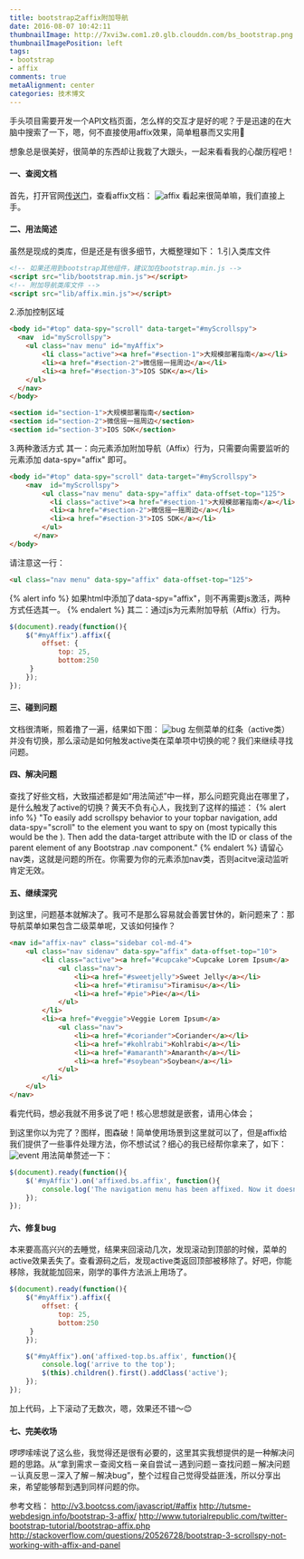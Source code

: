 ```yaml
---
title: bootstrap之affix附加导航
date: 2016-08-07 10:42:11
thumbnailImage: http://7xvi3w.com1.z0.glb.clouddn.com/bs_bootstrap.png
thumbnailImagePosition: left
tags: 
- bootstrap
- affix
comments: true
metaAlignment: center
categories: 技术博文
---
```

手头项目需要开发一个API文档页面，怎么样的交互才是好的呢？于是迅速的在大脑中搜索了一下，嗯，何不直接使用affix效果，简单粗暴而又实用🙈
<!-- more -->
想象总是很美好，很简单的东西却让我栽了大跟头，一起来看看我的心酸历程吧！
#### 一、查阅文档
首先，打开官网[传送门](http://v3.bootcss.com/javascript/#affix)，查看affix文档：
![affix](http://7xvi3w.com1.z0.glb.clouddn.com/bs_40342EE3-73F5-4353-B8DD-4AD5E93F43E6.png)
看起来很简单嘛，我们直接上手。

#### 二、用法简述
虽然是现成的类库，但是还是有很多细节，大概整理如下：
1.引入类库文件
```html
<!-- 如果还用到bootstrap其他组件，建议加在bootstrap.min.js -->
<script src="lib/bootstrap.min.js"></script>
<!-- 附加导航类库文件 -->
<script src="lib/affix.min.js"></script>
```
2.添加控制区域
```html
<body id="#top" data-spy="scroll" data-target="#myScrollspy">
  <nav  id="myScrollspy">
    <ul class="nav menu" id="myAffix">
        <li class="active"><a href="#section-1">大规模部署指南</a></li>
        <li><a href="#section-2">微信摇一摇周边</a></li>
        <li><a href="#section-3">IOS SDK</a></li>
    </ul>
  </nav>
</body>

<section id="section-1">大规模部署指南</section> 
<section id="section-2">微信摇一摇周边</section> 
<section id="section-3">IOS SDK</section> 
```
3.两种激活方式
其一：向元素添加附加导航（Affix）行为，只需要向需要监听的元素添加 data-spy="affix" 即可。
```html
<body id="#top" data-spy="scroll" data-target="#myScrollspy">
	<nav  id="myScrollspy">
        <ul class="nav menu" data-spy="affix" data-offset-top="125">
          <li class="active"><a href="#section-1">大规模部署指南</a></li>
          <li><a href="#section-2">微信摇一摇周边</a></li>
          <li><a href="#section-3">IOS SDK</a></li>
        </ul>
      </nav>
</body>
```
请注意这一行：
```html
<ul class="nav menu" data-spy="affix" data-offset-top="125">
```
{% alert info %}
如果html中添加了data-spy="affix"，则不再需要js激活，两种方式任选其一。
{% endalert %}
其二：通过js为元素附加导航（Affix）行为。
```js
$(document).ready(function(){ 
    $("#myAffix").affix({ 
        offset: { 
            top: 25,
            bottom:250
     } 
    }); 
}); 
```

#### 三、碰到问题
文档很清晰，照着撸了一遍，结果如下图：
![bug](http://7xvi3w.com1.z0.glb.clouddn.com/bs_6F3B1C26-DAD9-41FA-A0E0-66325045B8B5.png)
左侧菜单的红条（active类）并没有切换，那么滚动是如何触发active类在菜单项中切换的呢？我们来继续寻找问题。

#### 四、解决问题
查找了好些文档，大致描述都是如“用法简述”中一样，那么问题究竟出在哪里了，是什么触发了active的切换？黄天不负有心人，我找到了这样的描述：
{% alert info %}
"To easily add scrollspy behavior to your topbar navigation, add data-spy="scroll" to the element you want to spy on (most typically this would be the <body>). Then add the data-target attribute with the ID or class of the parent element of any Bootstrap .nav component." 
{% endalert %}
请留心nav类，这就是问题的所在。你需要为你的元素添加nav类，否则acitve滚动监听肯定无效。

#### 五、继续深究
到这里，问题基本就解决了。我可不是那么容易就会善罢甘休的，新问题来了：那导航菜单如果包含二级菜单呢，又该如何操作？
```html
<nav id="affix-nav" class="sidebar col-md-4">
    <ul class="nav sidenav" data-spy="affix" data-offset-top="10">
        <li class="active"><a href="#cupcake">Cupcake Lorem Ipsum</a>
	        <ul class="nav">
		        <li><a href="#sweetjelly">Sweet Jelly</a></li>
		        <li><a href="#tiramisu">Tiramisu</a></li>
		        <li><a href="#pie">Pie</a></li>
	        </ul>
        </li>
        <li><a href="#veggie">Veggie Lorem Ipsum</a>
	        <ul class="nav">   
		        <li><a href="#coriander">Coriander</a></li>
		        <li><a href="#kohlrabi">Kohlrabi</a></li>
		        <li><a href="#amaranth">Amaranth</a></li>
		        <li><a href="#soybean">Soybean</a></li>        
	        </ul>
        </li>
    </ul>
</nav>
```
看完代码，想必我就不用多说了吧！核心思想就是嵌套，请用心体会；

到这里你以为完了？图样，图森破！简单使用场景到这里就可以了，但是affix给我们提供了一些事件处理方法，你不想试试？细心的我已经帮你拿来了，如下：
![event](http://7xvi3w.com1.z0.glb.clouddn.com/bs_02C9DA45-EF47-4AAE-AA08-726F096AC388.png)
用法简单赘述一下：

```js
$(document).ready(function(){
    $('#myAffix').on('affixed.bs.affix', function(){
        console.log('The navigation menu has been affixed. Now it doesn't scroll with the page.');
    });
});
```
#### 六、修复bug
本来要高高兴兴的去睡觉，结果来回滚动几次，发现滚动到顶部的时候，菜单的active效果丢失了。查看源码之后，发现active类返回顶部被移除了。好吧，你能移除，我就能加回来，刚学的事件方法派上用场了。
```js
$(document).ready(function(){
    $("#myAffix").affix({
        offset: {
            top: 25,
            bottom:250
     }
    });

    $("#myAffix").on('affixed-top.bs.affix', function(){
        console.log('arrive to the top');
        $(this).children().first().addClass('active');
    });
});
 ```
 加上代码，上下滚动了无数次，嗯，效果还不错～😊

#### 七、完美收场
啰啰嗦嗦说了这么些，我觉得还是很有必要的，这里其实我想提供的是一种解决问题的思路。从“拿到需求－查阅文档－亲自尝试－遇到问题－查找问题－解决问题－认真反思－深入了解－解决bug”，整个过程自己觉得受益匪浅，所以分享出来，希望能够帮到遇到同样问题的你。


参考文档：
http://v3.bootcss.com/javascript/#affix
http://tutsme-webdesign.info/bootstrap-3-affix/
http://www.tutorialrepublic.com/twitter-bootstrap-tutorial/bootstrap-affix.php
http://stackoverflow.com/questions/20526728/bootstrap-3-scrollspy-not-working-with-affix-and-panel











